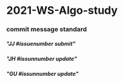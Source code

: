 # 2021-WS-Algo-study
### commit message standard

##### "JJ #issuenumber submit"

##### "JH #issunnumber update"

##### "GU #issunnumber update"

